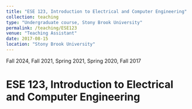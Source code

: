 ```yaml
---
title: "ESE 123, Introduction to Electrical and Computer Engineering"
collection: teaching
type: "Undergraduate course, Stony Brook University"
permalink: /teaching/ESE123
venue: "Teaching Assistant"
date: 2017-08-15
location: "Stony Brook University"
---
```



Fall 2024, Fall 2021, Spring 2021, Spring 2020, Fall 2017

ESE 123, Introduction to Electrical and Computer Engineering
======
